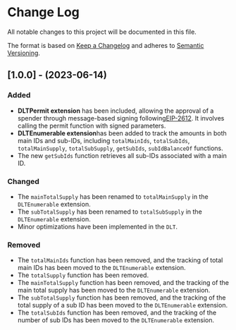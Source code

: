 # Change Log

All notable changes to this project will be documented in this file.

The format is based on [Keep a Changelog](http://keepachangelog.com/)
and adheres to [Semantic Versioning](http://semver.org/).

## [1.0.0] - (2023-06-14)

### Added

- **DLTPermit extension** has been included, allowing the approval of a spender through message-based signing following[EIP-2612](https://eips.ethereum.org/EIPS/eip-2612). It involves calling the permit function with signed parameters.
- **DLTEnumerable extension**has been added to track the amounts in both main IDs and sub-IDs, including `totalMainIds`, `totalSubIds`, `totalMainSupply`, `totalSubSupply`, `getSubIds`, `subIdBalanceOf` functions.
- The new `getSubIds` function retrieves all sub-IDs associated with a main ID.

### Changed

- The `mainTotalSupply` has been renamed to `totalMainSupply` in the `DLTEnumerable` extension.
- The `subTotalSupply` has been renamed to `totalSubSupply` in the `DLTEnumerable` extension.
- Minor optimizations have been implemented in the `DLT`.

### Removed

- The `totalMainIds` function has been removed, and the tracking of total main IDs has been moved to the `DLTEnumerable` extension.
- The `totalSupply` function has been removed.
- The `mainTotalSupply` function has been removed, and the tracking of the main total supply has been moved to the `DLTEnumerable` extension.
- The `subTotalSupply` function has been removed, and the tracking of the total supply of a sub ID has been moved to the `DLTEnumerable` extension.
- The `totalSubIds` function has been removed, and the tracking of the number of sub IDs has been moved to the `DLTEnumerable` extension.
